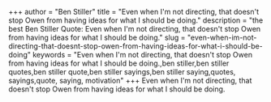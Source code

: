 +++
author = "Ben Stiller"
title = "Even when I'm not directing, that doesn't stop Owen from having ideas for what I should be doing."
description = "the best Ben Stiller Quote: Even when I'm not directing, that doesn't stop Owen from having ideas for what I should be doing."
slug = "even-when-im-not-directing-that-doesnt-stop-owen-from-having-ideas-for-what-i-should-be-doing"
keywords = "Even when I'm not directing, that doesn't stop Owen from having ideas for what I should be doing.,ben stiller,ben stiller quotes,ben stiller quote,ben stiller sayings,ben stiller saying,quotes, sayings,quote, saying, motivation"
+++
Even when I'm not directing, that doesn't stop Owen from having ideas for what I should be doing.
